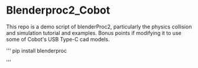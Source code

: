 # Blenderproc2_Cobot
This repo is a demo script of blenderProc2, particularly the physics collision and simulation tutorial and examples. Bonus points if modifying it to use some of Cobot's USB Type-C cad models.

'''
pip install blenderproc

'''
